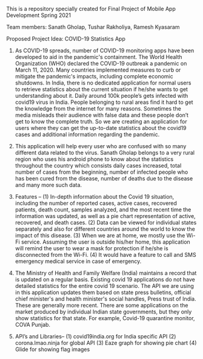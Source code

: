 This is a repository specially created for Final Project of Mobile App Development Spring 2021

Team members: Sanath Gholap, Tushar Rakholiya, Ramesh Kyasaram

Proposed Project Idea: COVID-19 Statistics App

1.	As COVID-19 spreads, number of COVID-19 monitoring apps have been developed to aid in the pandemic's containment. The World Health Organization (WHO) declared the COVID-19 outbreak a pandemic on March 11, 2020. Many countries implemented measures to curb or mitigate the pandemic's impacts, including complete economic shutdowns. In India, there is no dedicated application for normal users to retrieve statistics about the current situation if he/she wants to get understanding about it. Daily around 100k people’s gets infected with covid19 virus in India. People belonging to rural areas find it hard to get the knowledge from the internet for many reasons. Sometimes the media misleads their audience with false data and these people don’t get to know the complete truth. So we are creating an application for users where they can get the up-to-date statistics about the covid19 cases and additional information regarding the pandemic.

2.	This application will help every user who are confused with so many different data related to the virus. Sanath Gholap belongs to a very rural region who uses his android phone to know about the statistics throughout the country which consists daily cases increased, total number of cases from the beginning, number of infected people who has been cured from the disease, number of deaths due to the disease and many more such data.

3.	Features – 
(1) In-depth information about the Covid 19 situation, including the number of reported cases, active cases, recovered patients, death count, samples analyzed, and the most recent time the information was updated, as well as a pie chart representation of active, recovered, and death cases.
(2) Data can be viewed for individual states separately and also for different countries around the world to know the impact of this disease.
(3)	When we are at home, we mostly use the Wi-Fi service. Assuming the user is outside his/her home, this application will remind the user to wear a mask for protection if he/she is disconnected from the Wi-Fi.
(4)	It would have a feature to call and SMS emergency medical service in case of emergency.

4.	The Ministry of Health and Family Welfare (India) maintains a record that is updated on a regular basis. Existing covid 19 applications do not have detailed statistics for the entire covid 19 scenario. The API we are using in this application updates them based on state press bulletins, official chief minister's and health minister's social handles, Press trust of India. These are generally more recent. There are some applications on the market produced by individual Indian state governments, but they only show statistics for that state. For example, Covid-19 quarantine monitor, COVA Punjab.

5.	API’s and Libraries– 
(1)	covid19india.org for India specific API
(2)	corona.lmao.ninja for global API
(3)	Eaze graph for showing pie chart
(4)	Glide for showing flag images

